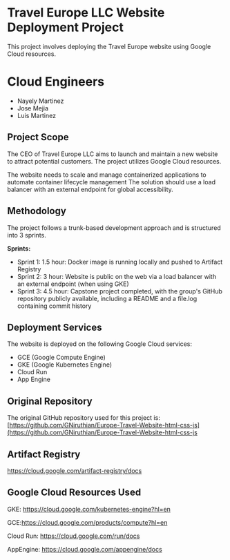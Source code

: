# Travel Europe LLC Website Deployment Project

This project involves deploying the Travel Europe website using Google Cloud resources.

# Cloud Engineers
* Nayely Martinez
* Jose Mejia
* Luis Martinez

## Project Scope

The CEO of Travel Europe LLC aims to launch and maintain a new website to attract potential customers. The project utilizes Google Cloud resources. 

The website needs to scale and manage containerized applications to automate container lifecycle management The solution should use a load balancer with an external endpoint for global accessibility.

## Methodology

The project follows a trunk-based development approach and is structured into 3 sprints.

**Sprints:**

* Sprint 1:  1.5 hour: Docker image is running locally and pushed to Artifact Registry
* Sprint 2:  3 hour: Website is public on the web via a load balancer with an external endpoint (when using GKE)
* Sprint 3:  4.5 hour: Capstone project completed, with the group's GitHub repository publicly available, including a README and a file.log containing commit history

## Deployment Services

The website is deployed on the following Google Cloud services:

* GCE (Google Compute Engine)
* GKE (Google Kubernetes Engine)
* Cloud Run
* App Engine 


## Original Repository

The original GitHub repository used for this project is: [https://github.com/GNiruthian/Europe-Travel-Website-html-css-js](https://github.com/GNiruthian/Europe-Travel-Website-html-css-js

## Artifact Registry
https://cloud.google.com/artifact-registry/docs


## Google Cloud Resources Used

GKE:
https://cloud.google.com/kubernetes-engine?hl=en

GCE:https://cloud.google.com/products/compute?hl=en

Cloud Run: https://cloud.google.com/run/docs

AppEngine: https://cloud.google.com/appengine/docs
